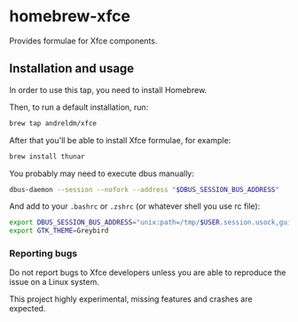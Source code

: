 # homebrew-xfce

Provides formulae for Xfce components.

## Installation and usage

In order to use this tap, you need to install Homebrew.

Then, to run a default installation, run:

```bash
brew tap andreldm/xfce
```

After that you'll be able to install Xfce formulae, for example:

```bash
brew install thunar
```

You probably may need to execute dbus manually:
```bash
dbus-daemon --session --nofork --address "$DBUS_SESSION_BUS_ADDRESS"
```

And add to your `.bashrc` or `.zshrc` (or whatever shell you use rc file):
```bash
export DBUS_SESSION_BUS_ADDRESS="unix:path=/tmp/$USER.session.usock,guid=d0af79a44c000ce7985797ba649dbc05"
export GTK_THEME=Greybird
```

### Reporting bugs

Do not report bugs to Xfce developers unless you are able to reproduce the issue on a Linux system.

This project highly experimental, missing features and crashes are expected.
